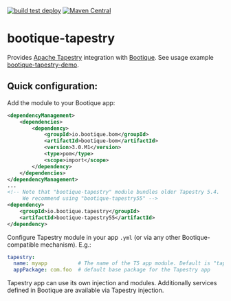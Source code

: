<!--
       Licensed to ObjectStyle LLC under one
     or more contributor license agreements.  See the NOTICE file
     distributed with this work for additional information
     regarding copyright ownership.  The ObjectStyle LLC licenses
     this file to you under the Apache License, Version 2.0 (the
     “License”); you may not use this file except in compliance
     with the License.  You may obtain a copy of the License at

       http://www.apache.org/licenses/LICENSE-2.0

     Unless required by applicable law or agreed to in writing,
     software distributed under the License is distributed on an
     “AS IS” BASIS, WITHOUT WARRANTIES OR CONDITIONS OF ANY
     KIND, either express or implied.  See the License for the
     specific language governing permissions and limitations
     under the License.
  -->

[![build test deploy](https://github.com/bootique/bootique-tapestry/actions/workflows/maven.yml/badge.svg)](https://github.com/bootique/bootique-tapestry/actions/workflows/maven.yml)
[![Maven Central](https://img.shields.io/maven-central/v/io.bootique.tapestry/bootique-tapestry.svg?colorB=brightgreen)](https://search.maven.org/artifact/io.bootique.tapestry/bootique-tapestry/)

# bootique-tapestry
Provides [Apache Tapestry](http://tapestry.apache.org/) integration with [Bootique](http://bootique.io).
See usage example [bootique-tapestry-demo](https://github.com/bootique-examples/bootique-tapestry-demo).

## Quick configuration:

Add the module to your Bootique app:

```xml
<dependencyManagement>
    <dependencies>
        <dependency>
            <groupId>io.bootique.bom</groupId>
            <artifactId>bootique-bom</artifactId>
            <version>3.0.M1</version>
            <type>pom</type>
            <scope>import</scope>
        </dependency>
    </dependencies>
</dependencyManagement>
...
<!-- Note that "bootique-tapestry" module bundles older Tapestry 5.4. 
     We recommend using "bootique-tapestry55" -->
<dependency>
    <groupId>io.bootique.tapestry</groupId>
    <artifactId>bootique-tapestry55</artifactId>
</dependency>
```

Configure Tapestry module in your app ```.yml``` (or via any other Bootique-compatible mechanism). E.g.:
```yml
tapestry:
  name: myapp          # The name of the T5 app module. Default is "tapestry".
  appPackage: com.foo  # default base package for the Tapestry app
```

Tapestry app can use its own injection and modules. Additionally services defined in Bootique are available via Tapestry 
injection.
